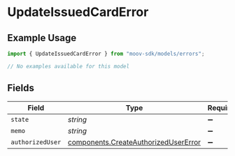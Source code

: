 # UpdateIssuedCardError

## Example Usage

```typescript
import { UpdateIssuedCardError } from "moov-sdk/models/errors";

// No examples available for this model
```

## Fields

| Field                                                                                        | Type                                                                                         | Required                                                                                     | Description                                                                                  |
| -------------------------------------------------------------------------------------------- | -------------------------------------------------------------------------------------------- | -------------------------------------------------------------------------------------------- | -------------------------------------------------------------------------------------------- |
| `state`                                                                                      | *string*                                                                                     | :heavy_minus_sign:                                                                           | N/A                                                                                          |
| `memo`                                                                                       | *string*                                                                                     | :heavy_minus_sign:                                                                           | N/A                                                                                          |
| `authorizedUser`                                                                             | [components.CreateAuthorizedUserError](../../models/components/createauthorizedusererror.md) | :heavy_minus_sign:                                                                           | N/A                                                                                          |
